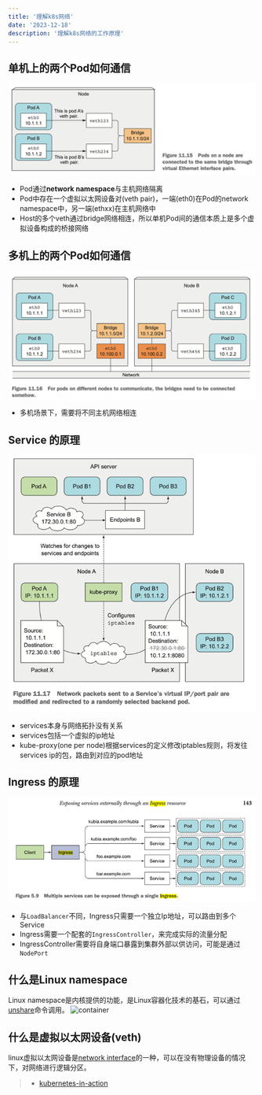 ```yaml
---
title: '理解k8s网络'
date: '2023-12-18'
description: '理解k8s网络的工作原理'
---
```

## 单机上的两个Pod如何通信

![network_in_node.png](/images/understand_the_kubernetes_network/network_in_node.png)

* Pod通过**network namespace**与主机网络隔离
* Pod中存在一个虚拟以太网设备对(veth pair)，一端(eth0)在Pod的network namespace中，另一端(ethxx)在主机网络中
* Host的多个veth通过bridge网络相连，所以单机Pod间的通信本质上是多个虚拟设备构成的桥接网络

## 多机上的两个Pod如何通信

![network_cross_node.png](/images/understand_the_kubernetes_network/network_cross_node.png)

* 多机场景下，需要将不同主机网络相连

## Service 的原理
![services.png](/images/understand_the_kubernetes_network/services.png)
* services本身与网络拓扑没有关系
* services包括一个虚拟的ip地址
* kube-proxy(one per node)根据services的定义修改iptables规则，将发往services ip的包，路由到对应的pod地址

## Ingress 的原理
![img.png](/images/understand_the_kubernetes_network/ingress.png)
* 与`LoadBalancer`不同，Ingress只需要一个独立Ip地址，可以路由到多个Service
* Ingress需要一个配套的`IngressController`，来完成实际的流量分配
* IngressController需要将自身端口暴露到集群外部以供访问，可能是通过`NodePort`

## 什么是Linux namespace

Linux namespace是内核提供的功能，是Linux容器化技术的基石，可以通过[unshare](https://man7.org/linux/man-pages/man1/unshare.1.html)命令调用。
![container](https://i0.wp.com/theboreddev.com/wp-content/uploads/2023/02/linux-container.png?w=451&ssl=1)

## 什么是虚拟以太网设备(veth)

linux虚拟以太网设备是[network interface](https://oldwiki.archive.openwrt.org/doc/networking/network.interfaces)的一种，可以在没有物理设备的情况下，对网络进行逻辑分区。

> * [kubernetes-in-action](https://www.manning.com/books/kubernetes-in-action)